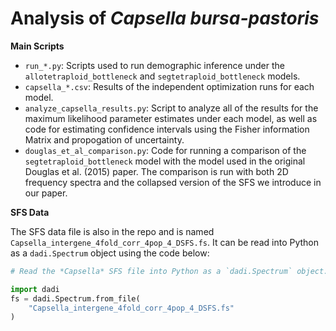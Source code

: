 # Analysis of *Capsella bursa-pastoris*

**Main Scripts**

 - `run_*.py`: Scripts used to run demographic inference under the
   `allotetraploid_bottleneck` and `segtetraploid_bottleneck` models.
 - `capsella_*.csv`: Results of the independent optimization runs for each model.
 - `analyze_capsella_results.py`: Script to analyze all of the results for the
   maximum likelihood parameter estimates under each model, as well as code for
   estimating confidence intervals using the Fisher information Matrix and 
   propogation of uncertainty.
 - `douglas_et_al_comparison.py`: Code for running a comparison of the
   `segtetraploid_bottleneck` model with the model used in the original
   Douglas et al. (2015) paper. The comparison is run with both 2D frequency
   spectra and the collapsed version of the SFS we introduce in our paper.

**SFS Data**

The SFS data file is also in the repo and is named
`Capsella_intergene_4fold_corr_4pop_4_DSFS.fs`. It can be read into Python as
a `dadi.Spectrum` object using the code below:

```python
# Read the *Capsella* SFS file into Python as a `dadi.Spectrum` object.

import dadi
fs = dadi.Spectrum.from_file(
    "Capsella_intergene_4fold_corr_4pop_4_DSFS.fs"
)
```
